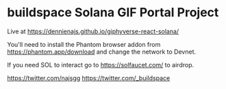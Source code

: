 # buildspace Solana GIF Portal Project
Live at https://dennienajs.github.io/giphyverse-react-solana/


You'll need to install the Phantom browser addon from https://phantom.app/download and change the network to Devnet.


If you need SOL to interact go to https://solfaucet.com/ to airdrop.


https://twitter.com/najsgg
https://twitter.com/_buildspace
